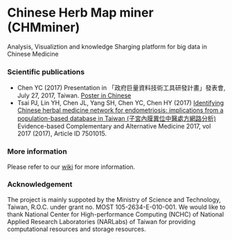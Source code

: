 # Chinese Herb Map miner (CHMminer)
Analysis, Visualiztion and knowledge Sharging platform for big data in Chinese Medicine



### Scientific publications
- Chen YC (2017) Presentation in 「政府巨量資料技術工具研發計畫」發表會, July 27, 2017, Taiwan.  [Poster in Chinese](https://github.com/Yuchunchen/CHMminer/blob/master/wiki/img/Presentation.20170725.jpg)
- Tsai PJ, Lin YH, Chen JL, Yang SH, Chen YC, Chen HY (2017) [Identifying Chinese herbal medicine network for endometriosis: implications from a population-based database in Taiwan  (子宮內膜異位中醫處方網路分析)](https://www.hindawi.com/journals/ecam/2017/7501015/) Evidence-based Complementary and Alternative Medicine 2017, vol 2017 (2017), Article ID 7501015.

### More information
Please refer to our [wiki](https://github.com/Yuchunchen/CHMminer/wiki) for more information.

### Acknowledgement ###
The project is mainly suppoted by the Ministry of Science and Technology, Taiwan, R.O.C. under grant no. MOST 105-2634-E-010-001. We would like to thank National Center for High-performance Computing (NCHC) of National Applied Research Laboratories (NARLabs) of Taiwan for providing computational resources and storage resources.